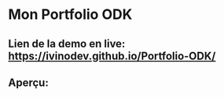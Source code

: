 # Mon Portfolio ODK 
## Lien de la demo en live: https://ivinodev.github.io/Portfolio-ODK/
## Aperçu: 
